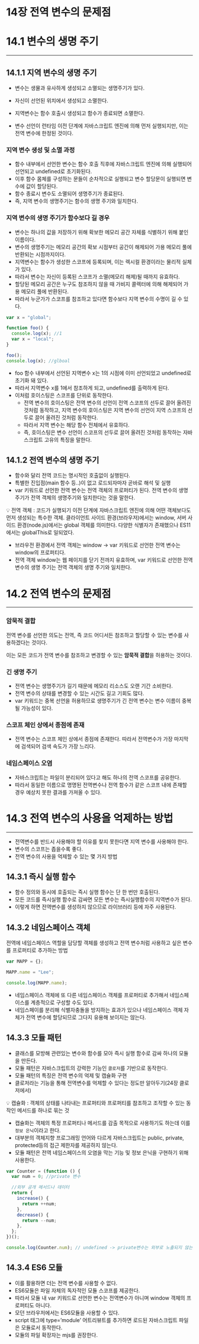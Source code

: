# 14장 전역 변수의 문제점

# 14.1 변수의 생명 주기

---

## 14.1.1 지역 변수의 생명 주기

- 변수는 생물과 유사하게 생성되고 소멸되는 생명주기가 있다.
- 자신이 선언된 위치에서 생성되고 소멸한다.
- 지역변수는 함수 호출시 생성되고 함수가 종료되면 소멸한다.

- 변수 선언이 런타임 이전 단계에 자바스크립트 엔진에 의해 먼저 실행되지만, 이는 전역 변수에 한정된 것이다.

### 지역 변수 생성 및 소멸 과정

- 함수 내부에서 선언한 변수는 함수 호출 직후에 자바스크립트 엔진에 의해 실행되어 선언되고 undefined로 초기화된다.
- 이후 함수 몸체를 구성하는 문들이 순차적으로 실행되고 변수 할당문이 실행되면 변수에 값이 할당된다.
- 함수 종료시 변수도 소멸되어 생명주기가 종료된다.
- 즉, 지역 변수의 생명주기는 함수의 생명 주기와 일치한다.

### 지역 변수의 생명 주기가 함수보다 길 경우

- 변수는 하나의 값을 저장하기 위해 확보한 메모리 공간 자체를 식별하기 위해 붙인 이름이다.
- 변수의 생명주기는 메모리 공간의 확보 시점부터 공간이 해제되어 가용 메모리 풀에 반환되는 시점까지이다.
- 지역변수는 함수가 생성한 스코프에 등록되며, 이는 렉시컬 환경이라는 물리적 실체가 있다.
- 따라서 변수는 자신이 등록된 스코프가 소멸(메모리 해제)될 때까지 유효하다.
- 할당된 메모리 공간은 누구도 참조하지 않을 때 가비지 콜렉터에 의해 해제되어 가용 메모리 풀에 반환된다.
- 따라서 누군가가 스코프를 참조하고 있다면 함수보다 지역 변수의 수명이 길 수 있다.

```jsx
var x = "global";

function foo() {
  console.log(x); //1
  var x = "local";
}

foo();
console.log(x); //glboal
```

- foo 함수 내부에서 선언된 지역변수 x는 1의 시점에 이미 선언되었고 undefined로 초기화 돼 있다.
- 따라서 지역변수 x를 1에서 참조하게 되고, undefined를 출력하게 된다.
- 이처럼 호이스팅은 스코프를 단위로 동작한다.
  - 전역 변수의 호이스팅은 전역 변수의 선언이 전역 스코프의 선두로 끌어 올려진 것처럼 동작하고, 지역 변수의 호이스팅은 지역 변수의 선언이 지역 스코프의 선두로 끌어 올려진 것처럼 동작한다.
  - 따라서 지역 변수는 해당 함수 전체에서 유효하다.
  - 즉, 호이스팅은 변수 선언이 스코프의 선두로 끌어 올려진 것처럼 동작하는 자바스크립트 고유의 특징을 말한다.

## 14.1.2 전역 변수의 생명 주기

- 함수와 달리 전역 코드는 명시적인 호출없이 실행된다.
- 특별한 진입점(main 함수 등..)이 없고 로드되자마자 곧바로 해석 및 실행
- var 키워드로 선언한 전역 변수는 전역 객체의 프로퍼티가 된다. 전역 변수의 생명주기가 전역 객체의 생명주기와 일치한다는 것을 말한다.

<aside>
💡 전역 객체 : 코드가 실행되기 이전 단계에 자바스크립트 엔진에 의해 어떤 객체보다도 먼저 생성되는 특수한 객체. 클라이언트 사이드 환경(브라우저)에서는 window, 서버 사이드 환경(node.js)에서는 global 객체를 의미한다. 다양한 식별자가 존재했으나 ES11에서는 globalThis로 일되었다.

</aside>

- 브라우전 환경에서 전역 객체는 window → var 키워드로 선언한 전역 변수는 window의 프로퍼티다.
- 전역 객체 window는 웹 페이지를 닫기 전까지 유효하며, var 키워드로 선언한 전역 변수의 생명 주기는 전역 객체의 생명 주기와 일치한다.

# 14.2 전역 변수의 문제점

---

### 암묵적 결합

전역 변수를 선언한 의도는 전역, 즉 코드 어디서든 참조하고 할당할 수 있는 변수를 사용하겠다는 것이다.

이는 모든 코드가 전역 변수를 참조하고 변경할 수 있는 **암묵적 결합**을 허용하는 것이다.

### 긴 생명 주기

- 전역 변수는 생명주기가 길기 때문에 메모리 리소스도 오랜 기간 소비한다.
- 전역 변수의 상태를 변경할 수 있는 시간도 길고 기회도 많다.
- var 키워드는 중복 선언을 허용하므로 생명주기가 긴 전역 변수는 변수 이름이 중복될 가능성이 있다.

### 스코프 체인 상에서 종점에 존재

- 전역 변수는 스코프 체인 상에서 종점에 존재한다. 따라서 전역변수가 가장 마지막에 검색되어 검색 속도가 가장 느리다.

### 네임스페이스 오염

- 자바스크립트는 파일이 분리되어 있다고 해도 하나의 전역 스코프를 공유한다.
- 따라서 동일한 이름으로 명명된 전역변수나 전역 함수가 같은 스코프 내에 존재할 경우 예상치 못한 결과를 가져올 수 있다.

# 14.3 전역 변수의 사용을 억제하는 방법

---

- 전역변수를 반드시 사용해야 할 이유를 찾지 못한다면 지역 변수를 사용해야 한다.
- 변수의 스코프는 좁을수록 좋다.
- 전역 변수의 사용을 억제할 수 있는 몇 가지 방법

## 14.3.1 즉시 실행 함수

- 함수 정의와 동시에 호출되는 즉시 실행 함수는 단 한 번만 호출된다.
- 모든 코드를 즉시실행 함수로 감싸면 모든 변수는 즉시실행함수의 지역변수가 된다.
- 이렇게 하면 전역변수를 생성하지 않으므로 라이브러리 등에 자주 사용된다.

## 14.3.2 네임스페이스 객체

전역에 네임스페이스 역할을 담당할 객체를 생성하고 전역 변수처럼 사용하고 싶은 변수를 프로퍼티로 추가하는 방법

```jsx
var MAPP = {};

MAPP.name = "Lee";

console.log(MAPP.name);
```

- 네임스페이스 객체에 또 다른 네임스페이스 객체를 프로퍼티로 추가해서 네임스페이스를 계층적으로 구성할 수도 있다.
- 네임스페이를 분리해 식별자충돌을 방지하는 효과가 있으나 네임스페이스 객체 자체가 전역 변수에 할당되므로 그다지 유용해 보이지는 않는다.

## 14.3.3 모듈 패턴

- 클래스를 모방해 관련있는 변수와 함수를 모아 즉시 실행 함수로 감싸 하나의 모듈을 만든다.
- 모듈 패턴은 자바스크립트의 강력한 기능인 `클로저`를 기반으로 동작한다.
- 모듈 패턴의 특징은 전역 변수의 억제 및 캡슐화 구현
- 클로저라는 기능을 통해 전역변수를 억제할 수 있다는 정도만 알아두기(24장 클로저에서)

<aside>
💡 캡슐화 :  객체의 상태를 나타내는 프로퍼티와 프로퍼티를 참조하고 조작할 수 있는 동작인 메서드를 하나로 묶는 것

</aside>

- 캡슐화는 객체의 특정 프로퍼티나 메서드를 감출 목적으로 사용하기도 하는데 이를 `정보 은닉`이라고 한다.
- 대부분의 객체지향 프로그래밍 언어와 다르게 자바스크립트는 public, private, protected등의 접근 제한자를 제공하지 않는다.
- 모듈 패턴은 전역 네임스페이스의 오염을 막는 기능 및 정보 은닉을 구현하기 위해 사용한다.

```jsx
var Counter = (function () {
  var num = 0; //private 변수

  //외부 공개 메서드나 데이터
  return {
    increase() {
      return ++num;
    },
    decrease() {
      return --num;
    },
  };
})();

console.log(Counter.num); // undefined -> private변수는 외부로 노출되지 않는다.
```

## 14.3.4 ES6 모듈

- 이를 활용하면 더는 전역 변수를 사용할 수 없다.
- ES6모듈은 파일 자체의 독자적인 모듈 스코프를 제공한다.
- 따라서 모듈 내 var 키워드로 선언한 변수는 전역변수가 아니며 window 객체의 프로퍼티도 아니다.
- 모던 브라우저에서는 ES6모듈을 사용할 수 있다.
- script 태그에 type=’module’ 어트리뷰트를 추가하면 로드된 자바스크립트 파일은 모듈로서 동작한다.
- 모듈의 파일 확장자는 mjs를 권장한다.
